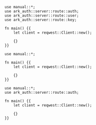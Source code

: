 ```rust,skt-password-ok
use manual::*;
use ark_auth::server::route::auth;
use ark_auth::server::route::user;
use ark_auth::server::route::key;

fn main() {{
    let client = reqwest::Client::new();

    {}
}}
```

```rust,skt-password-bad-request
use manual::*;

fn main() {{
    let client = reqwest::Client::new();

    {}
}}
```

```rust,skt-password-forbidden
use manual::*;
use ark_auth::server::route::auth;

fn main() {{
    let client = reqwest::Client::new();

    {}
}}
```
